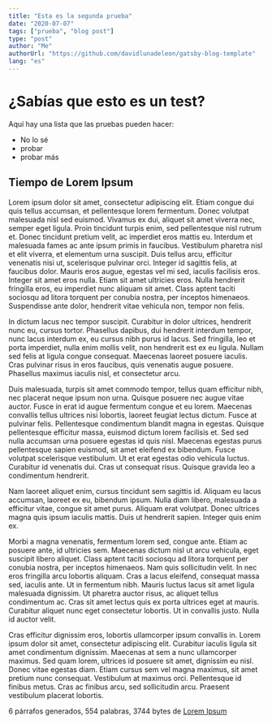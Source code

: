 ```yaml
---
title: "Esta es la segunda prueba"
date: "2020-07-07"
tags: ["prueba", "blog post"]
type: "post"
author: "Me"
authorUrl: "https://github.com/davidlunadeleon/gatsby-blog-template"
lang: "es"
---
```


# ¿Sabías que esto es un test?

Aquí hay una lista que las pruebas pueden hacer:

-   No lo sé
-   probar
-   probar más

## Tiempo de Lorem Ipsum

Lorem ipsum dolor sit amet, consectetur adipiscing elit. Etiam congue dui quis tellus accumsan, et pellentesque lorem fermentum. Donec volutpat malesuada nisl sed euismod. Vivamus ex dui, aliquet sit amet viverra nec, semper eget ligula. Proin tincidunt turpis enim, sed pellentesque nisl rutrum et. Donec tincidunt pretium velit, ac imperdiet eros mattis eu. Interdum et malesuada fames ac ante ipsum primis in faucibus. Vestibulum pharetra nisl et elit viverra, et elementum urna suscipit. Duis tellus arcu, efficitur venenatis nisi ut, scelerisque pulvinar orci. Integer id sagittis felis, at faucibus dolor. Mauris eros augue, egestas vel mi sed, iaculis facilisis eros. Integer sit amet eros nulla. Etiam sit amet ultricies eros. Nulla hendrerit fringilla eros, eu imperdiet nunc aliquam sit amet. Class aptent taciti sociosqu ad litora torquent per conubia nostra, per inceptos himenaeos. Suspendisse ante dolor, hendrerit vitae vehicula non, tempor non felis.

In dictum lacus nec tempor suscipit. Curabitur in dolor ultrices, hendrerit nunc eu, cursus tortor. Phasellus dapibus, dui hendrerit interdum tempor, nunc lacus interdum ex, eu cursus nibh purus id lacus. Sed fringilla, leo et porta imperdiet, nulla enim mollis velit, non hendrerit est ex eu ligula. Nullam sed felis at ligula congue consequat. Maecenas laoreet posuere iaculis. Cras pulvinar risus in eros faucibus, quis venenatis augue posuere. Phasellus maximus iaculis nisl, et consectetur arcu.

Duis malesuada, turpis sit amet commodo tempor, tellus quam efficitur nibh, nec placerat neque ipsum non urna. Quisque posuere nec augue vitae auctor. Fusce in erat id augue fermentum congue et eu lorem. Maecenas convallis tellus ultrices nisi lobortis, laoreet feugiat lectus dictum. Fusce at pulvinar felis. Pellentesque condimentum blandit magna in egestas. Quisque pellentesque efficitur massa, euismod dictum lorem facilisis et. Sed sed nulla accumsan urna posuere egestas id quis nisl. Maecenas egestas purus pellentesque sapien euismod, sit amet eleifend ex bibendum. Fusce volutpat scelerisque vestibulum. Ut et erat egestas odio vehicula luctus. Curabitur id venenatis dui. Cras ut consequat risus. Quisque gravida leo a condimentum hendrerit.

Nam laoreet aliquet enim, cursus tincidunt sem sagittis id. Aliquam eu lacus accumsan, laoreet ex eu, bibendum ipsum. Nulla diam libero, malesuada a efficitur vitae, congue sit amet purus. Aliquam erat volutpat. Donec ultrices magna quis ipsum iaculis mattis. Duis ut hendrerit sapien. Integer quis enim ex.

Morbi a magna venenatis, fermentum lorem sed, congue ante. Etiam ac posuere ante, id ultricies sem. Maecenas dictum nisl ut arcu vehicula, eget suscipit libero aliquet. Class aptent taciti sociosqu ad litora torquent per conubia nostra, per inceptos himenaeos. Nam quis sollicitudin velit. In nec eros fringilla arcu lobortis aliquam. Cras a lacus eleifend, consequat massa sed, iaculis ante. Ut in fermentum nibh. Mauris luctus lacus sit amet ligula malesuada dignissim. Ut pharetra auctor risus, ac aliquet tellus condimentum ac. Cras sit amet lectus quis ex porta ultrices eget at mauris. Curabitur aliquet nunc eget consectetur lobortis. Ut in convallis justo. Nulla id auctor velit.

Cras efficitur dignissim eros, lobortis ullamcorper ipsum convallis in. Lorem ipsum dolor sit amet, consectetur adipiscing elit. Curabitur iaculis ligula sit amet condimentum dignissim. Maecenas at sem a nunc ullamcorper maximus. Sed quam lorem, ultrices id posuere sit amet, dignissim eu nisl. Donec vitae egestas diam. Etiam cursus sem vel magna maximus, sit amet pretium nunc consequat. Vestibulum at maximus orci. Pellentesque id finibus metus. Cras ac finibus arcu, sed sollicitudin arcu. Praesent vestibulum placerat lobortis.

6 párrafos generados, 554 palabras, 3744 bytes de [Lorem Ipsum](https://www.lipsum.com/)
